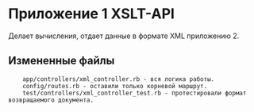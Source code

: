 # Приложение 1 XSLT-API

Делает вычисления, отдает данные в формате XML приложению 2.

## Измененные файлы

        app/controllers/xml_controller.rb - вся логика работы.
        config/routes.rb - оставили только корневой маршрут.
        test/controllers/xml_controller_test.rb - протестировали формат возвращаемого документа.